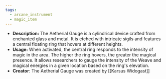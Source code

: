 ```yaml
---
tags:
  - arcane_instrument
  - magic_item
---
```

- **Description:** The Aetherial Gauge is a cylindrical device crafted from enchanted glass and metal. It is etched with intricate sigils and features a central floating ring that hovers at different heights.
- **Usage:** When activated, the central ring responds to the intensity of magic in the area. The higher the ring hovers, the greater the magical presence. It allows researchers to gauge the intensity of the Weave and magical energies in a given location based on the ring's elevation.
- **Creator**: The Aetherial Gauge was created by [[Karsus Widogast]]
  
